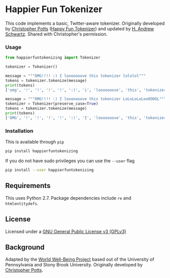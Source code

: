 # Happier Fun Tokenizer

This code implements a basic, Twitter-aware tokenizer. Originally developed by [Christopher Potts](http://web.stanford.edu/~cgpotts/) 
([Happy Fun Tokenizer](http://sentiment.christopherpotts.net/code-data/happyfuntokenizing.py)) and updated by [H. Andrew Schwartz](http://www3.cs.stonybrook.edu/~has/). Shared with Christopher's permission.

### Usage

```python
from happierfuntokenizing import Tokenizer

tokenizer = Tokenizer()

message = """OMG!!!! :) I looooooove this tokenizer lololol"""
tokens = tokenizer.tokenize(message)
print(tokens)
['omg', '!', '!', '!', '!', ':)', 'i', 'looooooove', 'this', 'tokenizer', 'lololol']

message = """OMG!!!! :) I looooooove this tokenizer LoLoLoLoLooOOOOL"""
tokenizer = Tokenizer(preserve_case=True)
tokens = tokenizer.tokenize(message)
print(tokens)
['OMG', '!', '!', '!', '!', ':)', 'I', 'looooooove', 'this', 'tokenizer', 'LoLoLoLoLooOOOOL']
```

### Installation

This is available through `pip`

```sh
pip install happierfuntokenizing
```

If you do not have sudo privileges you can use the `--user` flag

```sh
pip install --user happierfuntokenizing
```

## Requirements

This uses Python 2.7. Package dependencies include `re` and `htmlentitydefs`.

## License

Licensed under a [GNU General Public License v3 (GPLv3)](https://www.gnu.org/licenses/gpl-3.0.en.html)

## Background

Adapted by the [World Well-Being Project](http://www.wwbp.org) based out of the University of Pennsylvania
and Stony Brook University. Originally developed by [Christopher Potts](http://web.stanford.edu/~cgpotts/). 